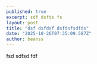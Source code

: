 ```yaml
---
published: true
excerpt: sdf dsfds fs
layout: post
title: "dsf dsfdsf dsfdsfsdfds"
date: "2025-10-26T07:35:09.587Z"
author: beanss
---
```


fsd sdfsd fdf